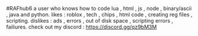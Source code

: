 #RAFhub6
a user who knows how to code lua , html , js , node , binary/ascii , java and python.
likes : roblox , tech , chips , html code , creating reg files , scripting.
dislikes : ads , errors , out of disk space , scripting errors , failiures.
check out my discord : https://discord.gg/qz9bM3M
